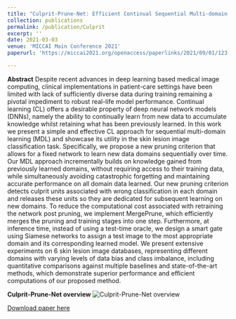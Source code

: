 ```yaml
---
title: "Culprit-Prune-Net: Efficient Continual Sequential Multi-domain Learning with Application to Skin Lesion Classification"
collection: publications
permalink: /publication/Culprit
excerpt: ''
date: 2021-03-03
venue: 'MICCAI Main Conference 2021'
paperurl: 'https://miccai2021.org/openaccess/paperlinks/2021/09/01/123-Paper1095.html'

---
```

**Abstract**
Despite recent advances in deep learning based medical image computing, clinical implementations in patient-care settings have been limited with lack of sufficiently diverse data during training remaining a pivotal impediment to robust real-life model performance. Continual learning (CL) offers a desirable property of deep neural network models (DNNs), namely the ability to continually learn from new data to accumulate knowledge whilst retaining what has been previously learned. In this work we present a simple and effective CL approach for sequential multi-domain learning (MDL) and showcase its utility in the skin lesion image classification task. Specifically, we propose a new pruning criterion that allows for a fixed network to learn new data domains sequentially over time. Our MDL approach incrementally builds on knowledge gained from previously learned domains, without requiring access to their training data, while simultaneously avoiding catastrophic
forgetting and maintaining accurate performance on all domain data learned. Our new pruning criterion detects culprit units associated with wrong classification in each domain and releases these units so they are dedicated for subsequent learning on new domains. To reduce the computational cost associated with retraining the network post pruning, we implement MergePrune, which efficiently merges the pruning and training stages into one step. Furthermore, at inference time, instead of using a test-time oracle, we design a smart gate using Siamese networks to assign a test image to the most appropriate domain and its corresponding learned model. We present extensive experiments on 6 skin lesion image databases, representing different domains with varying levels of data bias and class imbalance, including quantitative comparisons against multiple baselines and state-of-the-art methods, which demonstrate superior performance and efficient computations of our proposed method.

**Culprit-Prune-Net overview**
![Culprit-Prune-Net overview](http://nourhanb.github.io/images/culprit_block.jpg)

[Download paper here](https://www2.cs.sfu.ca/~hamarneh/ecopy/miccai2021.pdf)
